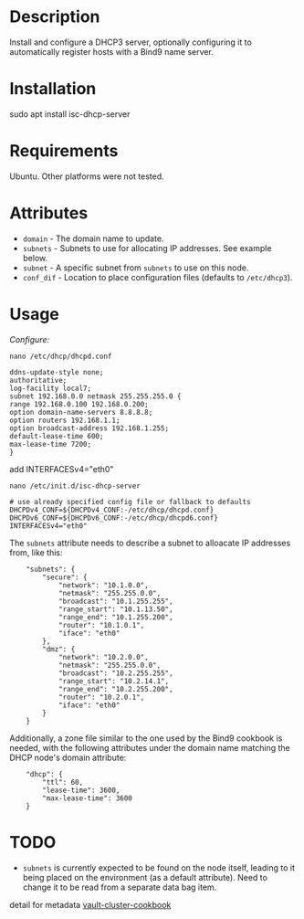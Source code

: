 Description
===========
Install and configure a DHCP3 server, optionally configuring it to automatically
register hosts with a Bind9 name server.

Installation
===========
sudo apt install isc-dhcp-server


Requirements
============
Ubuntu. Other platforms were not tested.

Attributes
==========
+ `domain` - The domain name to update.
+ `subnets` - Subnets to use for allocating IP addresses. See example below.
+ `subnet` - A specific subnet from `subnets` to use on this node.
+ `conf_dif` - Location to place configuration files (defaults to `/etc/dhcp3`).

Usage
=====
*Configure:*
~~~
nano /etc/dhcp/dhcpd.conf
~~~
~~~
ddns-update-style none;
authoritative;
log-facility local7;
subnet 192.168.0.0 netmask 255.255.255.0 {
range 192.168.0.100 192.168.0.200;
option domain-name-servers 8.8.8.8;
option routers 192.168.1.1;
option broadcast-address 192.168.1.255;
default-lease-time 600;
max-lease-time 7200;
}
~~~
add INTERFACESv4="eth0"
~~~
nano /etc/init.d/isc-dhcp-server
~~~
~~~
# use already specified config file or fallback to defaults
DHCPDv4_CONF=${DHCPDv4_CONF:-/etc/dhcp/dhcpd.conf}
DHCPDv6_CONF=${DHCPDv6_CONF:-/etc/dhcp/dhcpd6.conf}
INTERFACESv4="eth0"
~~~

The `subnets` attribute needs to describe a subnet to alloacate IP addresses
from, like this:
~~~
    "subnets": {
        "secure": {
            "network": "10.1.0.0",
            "netmask": "255.255.0.0",
            "broadcast": "10.1.255.255",
            "range_start": "10.1.13.50",
            "range_end": "10.1.255.200",
            "router": "10.1.0.1",
            "iface": "eth0"
        },
        "dmz": {
            "network": "10.2.0.0",
            "netmask": "255.255.0.0",
            "broadcast": "10.2.255.255",
            "range_start": "10.2.14.1",
            "range_end": "10.2.255.200",
            "router": "10.2.0.1",
            "iface": "eth0"
        }
    }
~~~
Additionally, a zone file similar to the one used by the Bind9 cookbook is
needed, with the following attributes under the domain name matching the DHCP
node's domain attribute:
~~~
    "dhcp": {
        "ttl": 60,
        "lease-time": 3600,
        "max-lease-time": 3600
    }
~~~
TODO
====
+ `subnets` is currently expected to be found on the node itself, leading to it
  being placed on the environment (as a default attribute). Need to change it to
  be read from a separate data bag item.

detail for metadata [vault-cluster-cookbook](https://github.com/bloomberg/vault-cluster-cookbook.git)
